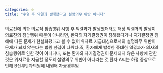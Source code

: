 ```yaml
---
categories: e
title: "수술 후 악결과 발행했다고 설명의무 위반 아니다"
---
```

의료진에 의한 의료적 침습행위 시행 후 악결과가 발생했더라도 해당 악결과의 발생이 의료진의 침습행위 때문이 아니라면, 환자의 자기결정권이 침해됐다거나 자기결정권 침해에 따른 문제가 현실화됐다고 볼 수 없어 위자료 지급대상으로서의 설명의무 위반이 문제가 되지 않는다는 법원 판결이 나왔다.즉, 환자에게 발생한 중대한 악결과가 의사의 침습행위로 인한 것이 아니거나, 또는 환자의 자기결정권이 문제되지 않은 사항에 관한 것은 위자료를 지급할 정도의 설명의무 위반이 아니라는 것.환자 A씨는 하혈 증상으로 인해 B산부인과의원에 내원해 자궁경부암